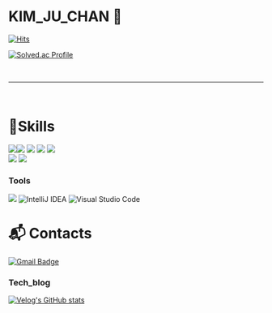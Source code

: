 # KIM_JU_CHAN 👋 
[![Hits](https://hits.seeyoufarm.com/api/count/incr/badge.svg?url=https%3A%2F%2Fgithub.com%2Fjckim22&count_bg=%23278BED&title_bg=%230BE3E7&icon=&icon_color=%23E7E7E7&title=hits&edge_flat=false)](https://hits.seeyoufarm.com)


[![Solved.ac Profile](http://mazassumnida.wtf/api/v2/generate_badge?boj=jckim2)](https://solved.ac/jckim2/)

<br>

------- 

<br>


# 💪Skills
  
<img src="https://img.shields.io/badge/java-007396?style=for-the-badge&logo=java&logoColor=white"><img src="https://img.shields.io/badge/python-3776AB?style=for-the-badge&logo=python&logoColor=white">
<img src="https://img.shields.io/badge/spring-6DB33F?style=for-the-badge&logo=spring&logoColor=white"> <img src="https://img.shields.io/badge/springboot-6DB33F?style=for-the-badge&logo=springboot&logoColor=white"> <img src="https://img.shields.io/badge/django-092E20?style=for-the-badge&logo=django&logoColor=white"> 
 <br>
 <img src="https://img.shields.io/badge/linux-FCC624?style=for-the-badge&logo=linux&logoColor=black"> <img src="https://img.shields.io/badge/mysql-4479A1?style=for-the-badge&logo=mysql&logoColor=white"> 

 ### Tools

<img src="https://img.shields.io/badge/git-F05032?style=for-the-badge&logo=git&logoColor=white">   ![IntelliJ IDEA](https://img.shields.io/badge/IntelliJIDEA-000000.svg?style=for-the-badge&logo=intellij-idea&logoColor=white) ![Visual Studio Code](https://img.shields.io/badge/Visual%20Studio%20Code-0078d7.svg?style=for-the-badge&logo=visual-studio-code&logoColor=white)

 # :mailbox_with_mail: Contacts

 [![Gmail Badge](https://img.shields.io/badge/Gmail-d14836?style=flat-square&logo=Gmail&logoColor=white&link=mailto:jckim229@gmail.com)](mailto:jckim229@gmail.com)

 ### Tech_blog
 
[![Velog's GitHub stats](https://velog-readme-stats.vercel.app/api/badge?name=jckim22)](https://velog.io/@jckim22) 

 

